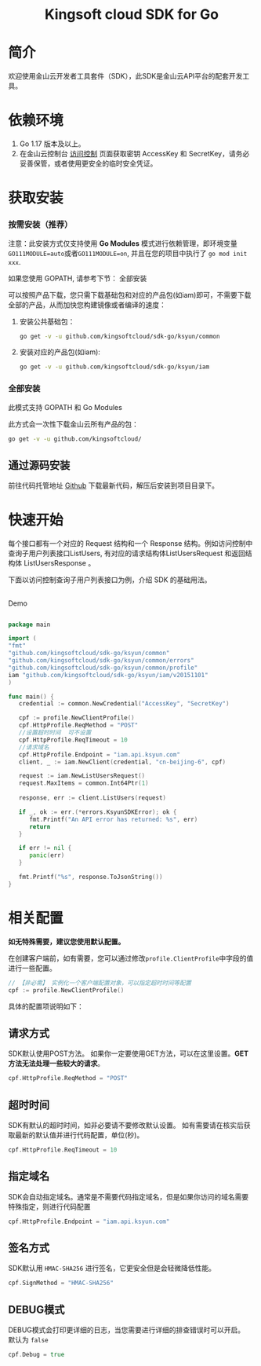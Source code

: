 <h1 align="center">Kingsoft cloud SDK for Go</h1>

# 简介

欢迎使用金山云开发者工具套件（SDK），此SDK是金山云API平台的配套开发工具。

# 依赖环境

1. Go 1.17 版本及以上。
2. 在金山云控制台 [访问控制](https://console.ksyun.com) 页面获取密钥 AccessKey 和 SecretKey，请务必妥善保管，或者使用更安全的临时安全凭证。

# 获取安装

### 按需安装（推荐）

注意：此安装方式仅支持使用 **Go Modules** 模式进行依赖管理，即环境变量 `GO111MODULE=auto`或者`GO111MODULE=on`, 并且在您的项目中执行了 `go mod init xxx`.

如果您使用 GOPATH, 请参考下节： 全部安装

可以按照产品下载，您只需下载基础包和对应的产品包(如iam)即可，不需要下载全部的产品，从而加快您构建镜像或者编译的速度：

1. 安装公共基础包：

    ```bash
    go get -v -u github.com/kingsoftcloud/sdk-go/ksyun/common
    ```

2. 安装对应的产品包(如iam):

    ```bash
    go get -v -u github.com/kingsoftcloud/sdk-go/ksyun/iam
    ```

### 全部安装

此模式支持 GOPATH 和 Go Modules

此方式会一次性下载金山云所有产品的包：

```bash
go get -v -u github.com/kingsoftcloud/
```

## 通过源码安装

前往代码托管地址 [Github](https://github.com/kingsoftcloud/) 下载最新代码，解压后安装到项目目录下。

# 快速开始

每个接口都有一个对应的 Request 结构和一个 Response 结构。例如访问控制中查询子用户列表接口ListUsers, 有对应的请求结构体ListUsersRequest 和返回结构体 ListUsersResponse 。

下面以访问控制查询子用户列表接口为例，介绍 SDK 的基础用法。

## 
Demo
```go

package main

import (
"fmt"
"github.com/kingsoftcloud/sdk-go/ksyun/common"
"github.com/kingsoftcloud/sdk-go/ksyun/common/errors"
"github.com/kingsoftcloud/sdk-go/ksyun/common/profile"
iam "github.com/kingsoftcloud/sdk-go/ksyun/iam/v20151101"
)

func main() {
   credential := common.NewCredential("AccessKey", "SecretKey")

   cpf := profile.NewClientProfile()
   cpf.HttpProfile.ReqMethod = "POST"
   //设置超时时间  可不设置
   cpf.HttpProfile.ReqTimeout = 10
   //请求域名
   cpf.HttpProfile.Endpoint = "iam.api.ksyun.com"
   client, _ := iam.NewClient(credential, "cn-beijing-6", cpf)

   request := iam.NewListUsersRequest()
   request.MaxItems = common.Int64Ptr(1)
  
   response, err := client.ListUsers(request)

   if _, ok := err.(*errors.KsyunSDKError); ok {
      fmt.Printf("An API error has returned: %s", err)
      return
   }

   if err != nil {
      panic(err)
   }

   fmt.Printf("%s", response.ToJsonString())
}

```

# 相关配置

**如无特殊需要，建议您使用默认配置。**

在创建客户端前，如有需要，您可以通过修改`profile.ClientProfile`中字段的值进行一些配置。

```go
// 【非必需】 实例化一个客户端配置对象，可以指定超时时间等配置
cpf := profile.NewClientProfile()
```

具体的配置项说明如下：

## 请求方式

SDK默认使用POST方法。 如果你一定要使用GET方法，可以在这里设置。**GET方法无法处理一些较大的请求**。

```go
cpf.HttpProfile.ReqMethod = "POST"
```

## 超时时间

SDK有默认的超时时间，如非必要请不要修改默认设置。
如有需要请在核实后获取最新的默认值并进行代码配置，单位(秒)。

```go
cpf.HttpProfile.ReqTimeout = 10
```

## 指定域名

SDK会自动指定域名。通常是不需要代码指定域名，但是如果你访问的域名需要特殊指定，则进行代码配置

```go
cpf.HttpProfile.Endpoint = "iam.api.ksyun.com"
```

## 签名方式

SDK默认用 `HMAC-SHA256` 进行签名，它更安全但是会轻微降低性能。

```go
cpf.SignMethod = "HMAC-SHA256"
```

## DEBUG模式

DEBUG模式会打印更详细的日志，当您需要进行详细的排查错误时可以开启。  
默认为 `false`

```go
cpf.Debug = true
```
